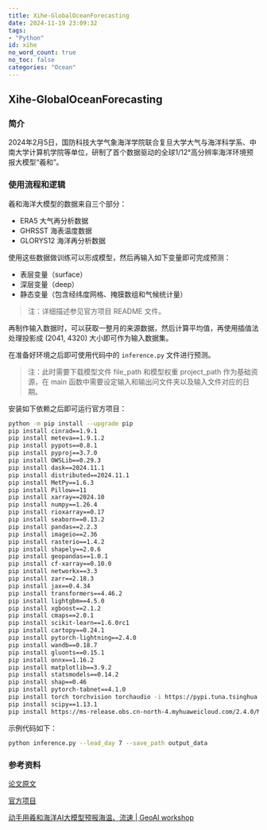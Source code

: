 ```yaml
---
title: Xihe-GlobalOceanForecasting
date: 2024-11-19 23:09:32
tags:
- "Python"
id: xihe
no_word_count: true
no_toc: false
categories: "Ocean"
---
```


## Xihe-GlobalOceanForecasting

### 简介

2024年2月5日，国防科技大学气象海洋学院联合复旦大学大气与海洋科学系、中南大学计算机学院等单位，研制了首个数据驱动的全球1/12°高分辨率海洋环境预报大模型“羲和”。

### 使用流程和逻辑

羲和海洋大模型的数据来自三个部分：

- ERA5 大气再分析数据
- GHRSST 海表温度数据
- GLORYS12 海洋再分析数据

使用这些数据做训练可以形成模型，然后再输入如下变量即可完成预测：

- 表层变量（surface）
- 深层变量（deep）
- 静态变量（包含经纬度网格、掩膜数组和气候统计量）

> 注：详细描述参见官方项目 README 文件。

再制作输入数据时，可以获取一整月的来源数据，然后计算平均值，再使用插值法处理投影成 (2041, 4320) 大小即可作为输入数据集。

在准备好环境之后即可使用代码中的 `inference.py` 文件进行预测。

> 注：此时需要下载模型文件 file_path 和模型权重 project_path 作为基础资源，在 main 函数中需要设定输入和输出问文件夹以及输入文件对应的日期。

安装如下依赖之后即可运行官方项目：

```bash
python -m pip install --upgrade pip
pip install cinrad==1.9.1
pip install meteva==1.9.1.2
pip install pypots==0.8.1
pip install pyproj==3.7.0
pip install OWSLib==0.29.3
pip install dask==2024.11.1
pip install distributed==2024.11.1
pip install MetPy==1.6.3
pip install Pillow==11
pip install xarray==2024.10
pip install numpy==1.26.4
pip install rioxarray==0.17
pip install seaborn==0.13.2
pip install pandas==2.2.3
pip install imageio==2.36
pip install rasterio==1.4.2
pip install shapely==2.0.6
pip install geopandas==1.0.1
pip install cf-xarray==0.10.0
pip install networkx==3.3
pip install zarr==2.18.3
pip install jax==0.4.34
pip install transformers==4.46.2
pip install lightgbm==4.5.0
pip install xgboost==2.1.2
pip install cmaps==2.0.1
pip install scikit-learn==1.6.0rc1
pip install cartopy==0.24.1
pip install pytorch-lightning==2.4.0
pip install wandb==0.18.7
pip install gluonts==0.15.1
pip install onnx==1.16.2
pip install matplotlib==3.9.2
pip install statsmodels==0.14.2
pip install shap==0.46
pip install pytorch-tabnet==4.1.0
pip install torch torchvision torchaudio -i https://pypi.tuna.tsinghua.edu.cn/simple
pip install scipy==1.13.1
pip install https://ms-release.obs.cn-north-4.myhuaweicloud.com/2.4.0/MindSpore/unified/x86_64/mindspore-2.4.0-cp39-cp39-linux_x86_64.whl --trusted-host ms-release.obs.cn-north-4.myhuaweicloud.com -i https://pypi.tuna.tsinghua.edu.cn/simple
```

示例代码如下：

```bash
python inference.py --lead_day 7 --save_path output_data
```

### 参考资料

[论文原文](https://arxiv.org/abs/2402.02995)

[官方项目](https://github.com/Ocean-Intelligent-Forecasting/XiHe-GlobalOceanForecasting)

[动手用羲和海洋AI大模型预报海温、流速 | GeoAI workshop](https://www.heywhale.com/home/competition/672897e65bbefcbb457ca425)